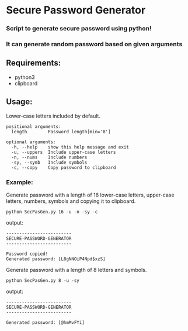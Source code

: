 
# Secure Password Generator

### Script to generate secure password using python!
### It can generate random password based on given arguments
## Requirements:
- python3
- clipboard
## Usage:

Lower-case letters included by default.
```usage
positional arguments:
  length        Password length[min='8']

optional arguments:
  -h, --help    show this help message and exit
  -u, --uppers  Include upper-case letters
  -n, --nums    Include numbers
  -sy, --symb   Include symbols
  -c, --copy    Copy password to clipboard
```

### Example:
Generate password with a length of 16 lower-case letters, upper-case letters, numbers, symbols and copying it to clipboard.

`python SecPasGen.py 16 -u -n -sy -c`

output:
```
-------------------------
SECURE-PASSWORD-GENERATOR
-------------------------

Password copied!
Generated password: [L8gNNOiP4Npd$xzS]
```
Generate password with a length of 8 letters and symbols.

`python SecPasGen.py 8 -u -sy`

output:
```
-------------------------
SECURE-PASSWORD-GENERATOR
-------------------------

Generated password: [@hmMvFYi]
```

